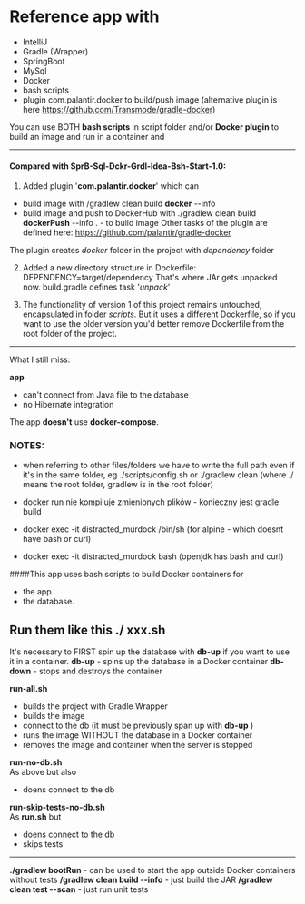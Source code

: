 # Reference app with

- IntelliJ
- Gradle (Wrapper)
- SpringBoot
- MySql
- Docker
- bash scripts
- plugin com.palantir.docker to build/push image
(alternative plugin is here https://github.com/Transmode/gradle-docker)

You can use BOTH **bash scripts** in script folder and/or **Docker plugin** to build an image and run in a container
and

---------------------------
#### Compared with SprB-Sql-Dckr-Grdl-Idea-Bsh-Start-1.0:

1. Added plugin '**com.palantir.docker**' which can
- build image with 
    /gradlew clean build **docker** --info
- build image and push to DockerHub with
    ./gradlew clean build **dockerPush** --info 
. - to build image
Other tasks of the plugin are defined here:
https://github.com/palantir/gradle-docker

The plugin creates _docker_ folder in the project with _dependency_ folder

2. Added a new directory structure in Dockerfile:
DEPENDENCY=target/dependency
That's where JAr gets unpacked now.
build.gradle defines task '_unpack_'

3. The functionality of version 1 of this project remains untouched, encapsulated in folder _scripts_.
But it uses a different Dockerfile, so if you want to use the older version you'd better remove Dockerfile from 
the root folder of the project.

------------------------------------

What I still miss:

**app**
- can't connect from Java file to the database 
- no Hibernate integration

The app  **doesn't** use **docker-compose**.

### NOTES:
- when referring to other files/folders we have to write the full path even if it's in the same folder, eg
./scripts/config.sh  or  ./gradlew clean   (where ./ means the root folder, gradlew is in the root folder)

- docker run nie kompiluje zmienionych plików - konieczny jest gradle build
- docker exec -it distracted_murdock /bin/sh (for alpine - which doesnt have bash or curl)
- docker exec -it distracted_murdock bash  (openjdk has bash and curl)

####This app uses bash scripts to build Docker containers for 
- the app 
- the database.

Run them like this **./ xxx.sh**
----------------------------
It's necessary to FIRST spin up the database with **db-up** if you want to use it in a container.
**db-up** - spins up the database in a Docker container
**db-down** - stops and destroys the container 

**run-all.sh**  
- builds the project with Gradle Wrapper
- builds the image
- connect to the db (it must be previously span up with **db-up** )
- runs the image WITHOUT the database in a Docker container
- removes the image and container when the server is stopped

**run-no-db.sh**  
As above but also
- doens connect to the db 

**run-skip-tests-no-db.sh**  
As **run.sh** but 
- doens connect to the db 
- skips tests
------------------
**./gradlew bootRun** - can be used to start the app outside Docker containers without tests
**/gradlew clean build --info** - just build the JAR
**/gradlew clean test --scan** - just run unit tests



